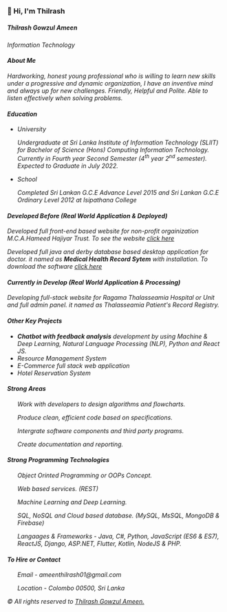 <h3>👋 Hi, I'm Thilrash</h3>

<h5><em>Thilrash Gowzul Ameen</em></h5>
<em>Information Technology</em>

<h4><em>About Me</em></h4>

<p><em>Hardworking, honest young professional who is willing to learn new skills under a progressive and dynamic organization, I have an inventive mind and always up for new challenges.
Friendly, Helpful and Polite. Able to listen effectively when solving problems.</em></p>

<h4><em>Education</em></h4>

<ul>

<li><p><em>University</em></p></li>
<p><em>Undergraduate at Sri Lanka Institute of Information Technology (SLIIT) for Bachelor of Science (Hons) Computing Information Technology. Currently in Fourth year Second Semester (4<sup>th</sup> year 2<sup>nd</sup> semester).
Expected to Graduate in July 2022.</em></p>

<li><p><em>School</em><p></li>
<p><em>Completed Sri Lankan G.C.E Advance Level 2015 and Sri Lankan G.C.E Ordinary Level 2012 at Isipathana College</em></p>

</ul>

<h4><em>Developed Before (Real World Application & Deployed)</em></h4>
<p><em>Developed full front-end based website for non-profit orgainization M.C.A.Hameed Hajiyar Trust. To see the website <a href="http://mcahht.com/">click here</a></em></p>
<p><em>Developed full java and derby database based desktop application for doctor. it named as <strong>Medical Health Record Sytem</strong> with installation. To download the software <a href="https://drive.google.com/drive/folders/137ppx6dOTJ8nDwAjsWjk14XdNZiHq6wk?usp=sharing">click here</a></em></p>

<h4><em>Currently in Develop (Real World Application & Processing)</em></h4>
<p><em>Developing full-stack website for Ragama Thalasseamia Hospital or Unit and full admin panel. it named as Thalasseamia Patient's Record Registry.</em></p>

<h4><em>Other Key Projects</em></h4>

<ul>
  <li><em><strong>Chatbot with feedback analysis</strong> development by using Machine & Deep Learning, Natural Language Processing (NLP), Python and React JS.</em></li>
  <li><em>Resource Management System</em></li>
  <li><em>E-Commerce full stack web application</em></li>
  <li><em>Hotel Reservation System</em></li>
</ul>

<h4><em>Strong Areas</em></h4>

<ul>
<p><em>Work with developers to design algorithms and flowcharts.</em></p>
<p><em>Produce clean, efficient code based on specifications.</em></p>
<p><em>Intergrate software components and third party programs.</em></p>
<p><em>Create documentation and reporting.</em></p>
</ul>

<h4><em>Strong Programming Technologies</em></h4>

<ul>
<p><em>Object Orinted Programming or OOPs Concept.</em></p>
<p><em>Web based services. (REST)</em></p>
<p><em>Machine Learning and Deep Learning.</em></p>
<p><em>SQL, NoSQL and Cloud based database. (MySQL, MsSQL, MongoDB & Firebase)</em></p>
<p><em>Langaages & Frameworks - Java, C#, Python, JavaScript (ES6 & ES7), ReactJS, Django, ASP.NET, Flutter, Kotlin, NodeJS & PHP.</em></p>
</ul>

<h4><em>To Hire or Contact</em></h4>
<ul>
<p><em>Email - ameenthilrash01@gmail.com</em></p>
<p><em>Location - Colombo 00500, Sri Lanka</em></p>
</ul>

<p><em>&copy All rights reserved to <a href="https://github.com/Thilrash">Thilrash Gowzul Ameen.</a></em></p>





